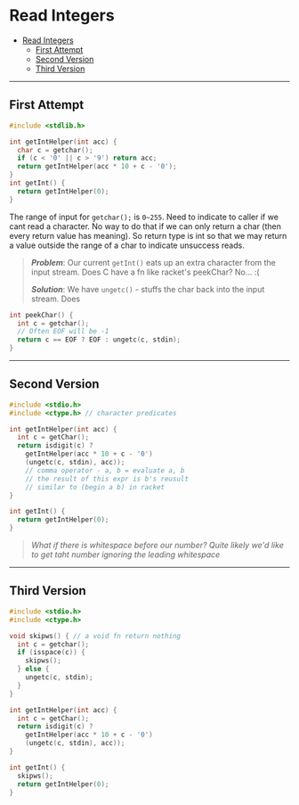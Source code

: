 # Read Integers

- [Read Integers](#read-integers)
  - [First Attempt](#first-attempt)
  - [Second Version](#second-version)
  - [Third Version](#third-version)

***

## First Attempt

```C
#include <stdlib.h>

int getIntHelper(int acc) {
  char c = getchar();
  if (c < '0' || c > '9') return acc;
  return getIntHelper(acc * 10 + c - '0');
}
int getInt() {
  return getIntHelper(0);
}
```

The range of input for `getchar();` is `0~255`. Need to indicate to caller if we cant read a character. No way to do that if we can only return a char (then every return value has meaning). So return type is int so that we may return a value outside the range of a char to indicate unsuccess reads.

> ***Problem***: Our current `getInt()` eats up an extra character from the input stream. Does C have a fn like racket's peekChar? No... :(
>
> ***Solution***: We have `ungetc()` - stuffs the char back into the input stream. Does

```C
int peekChar() {
  int c = getchar();
  // Often EOF will be -1
  return c == EOF ? EOF : ungetc(c, stdin);
}
```

***

## Second Version

```C
#include <stdio.h>
#include <ctype.h> // character predicates

int getIntHelper(int acc) {
  int c = getChar();
  return isdigit(c) ?
    getIntHelper(acc * 10 + c - '0')
    (ungetc(c, stdin), acc));
    // comma operator - a, b = evaluate a, b
    // the result of this expr is b's reusult
    // similar to (begin a b) in racket
}

int getInt() {
  return getIntHelper(0);
}
```

> *What if there is whitespace before our number? Quite likely we'd like to get taht number ignoring the leading whitespace*

***

## Third Version

```C
#include <stdio.h>
#include <ctype.h>

void skipws() { // a void fn return nothing
  int c = getchar();
  if (isspace(c)) {
    skipws();
  } else {
    ungetc(c, stdin);
  }
}

int getIntHelper(int acc) {
  int c = getChar();
  return isdigit(c) ?
    getIntHelper(acc * 10 + c - '0')
    (ungetc(c, stdin), acc));
}

int getInt() {
  skipws();
  return getIntHelper(0);
}
```
